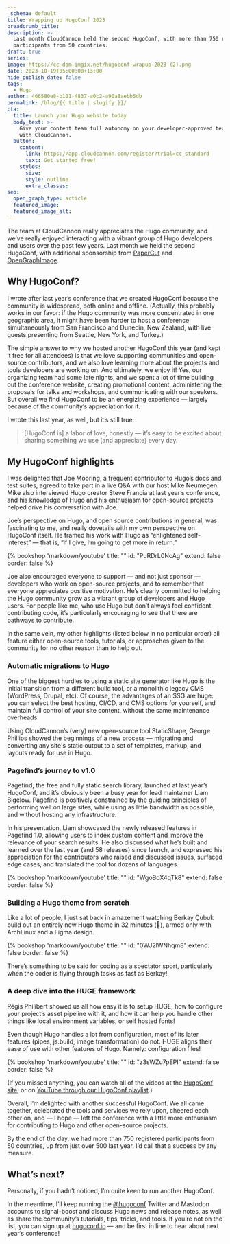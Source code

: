 ```yaml
---
_schema: default
title: Wrapping up HugoConf 2023
breadcrumb_title:
description: >-
  Last month CloudCannon held the second HugoConf, with more than 750 registered
  participants from 50 countries.
draft: true
series:
image: https://cc-dam.imgix.net/hugoconf-wrapup-2023 (2).png
date: 2023-10-19T05:00:00+13:00
hide_publish_date: false
tags:
  - Hugo
author: 466580e8-b101-4837-a0c2-a90a8aebb5db
permalink: /blog/{{ title | slugify }}/
cta:
  title: Launch your Hugo website today
  body_text: >-
    Give your content team full autonomy on your developer-approved tech stack
    with CloudCannon.
  button:
    content:
      link: https://app.cloudcannon.com/register?trial=cc_standard
      text: Get started free!
    styles:
      size:
      style: outline
      extra_classes:
seo:
  open_graph_type: article
  featured_image:
  featured_image_alt:
---
```

The team at CloudCannon really appreciates the Hugo community, and we’ve really enjoyed interacting with a vibrant group of Hugo developers and users over the past few years. Last month we held the second HugoConf, with additional sponsorship from [PaperCut](https://www.papercut.com/) and [OpenGraphImage](https://opengraphimage.com/).

## **Why HugoConf?**

I wrote after last year’s conference that we created HugoConf because the community is widespread, both online and offline. (Actually, this probably works in our favor: if the Hugo community was more concentrated in one geographic area, it might have been harder to host a conference simultaneously from San Francisco and Dunedin, New Zealand, with live guests presenting from Seattle, New York, and Turkey.)

The simple answer to why we hosted another HugoConf this year (and kept it free for all attendees) is that we love supporting communities and open-source contributors, and we also love learning more about the projects and tools developers are working on. And ultimately, we enjoy it! Yes, our organizing team had some late nights, and we spent a lot of time building out the conference website, creating promotional content, administering the proposals for talks and workshops, and communicating with our speakers. But overall we find HugoConf to be an energizing experience — largely because of the community’s appreciation for it.

I wrote this last year, as well, but it’s still true:

> \[HugoConf is\] a labor of love, honestly — it’s easy to be excited about sharing something we use (and appreciate) every day.

## My **HugoConf highlights**

I was delighted that Joe Mooring, a frequent contributor to Hugo’s docs and test suites, agreed to take part in a live Q&A with our host Mike Neumegen. Mike also interviewed Hugo creator Steve Francia at last year’s conference, and his knowledge of Hugo and his enthusiasm for open-source projects helped drive his conversation with Joe.

Joe’s perspective on Hugo, and open source contributions in general, was fascinating to me, and really dovetails with my own perspective on HugoConf itself. He framed his work with Hugo as “enlightened self-interest” — that is, “if I give, I’m going to get more in return.”

{% bookshop 'markdown/youtube' title: "" id: "PuRDrL0NcAg" extend: false border: false %}

Joe also encouraged everyone to support — and not just sponsor — developers who work on&nbsp;open-source projects, and to remember that everyone appreciates positive motivation. He’s clearly committed to helping the Hugo community grow as a vibrant group of developers and Hugo users. For people like me, who use Hugo but don’t always feel confident contributing code, it’s particularly encouraging to see that there are pathways to contribute.

In the same vein, my other highlights (listed below in no particular order) all feature either open-source tools, tutorials, or approaches given to the community for no other reason than to help out.

### Automatic migrations to Hugo

One of the biggest hurdles to using a static site generator like Hugo is the initial transition from a different build tool, or a monolithic legacy CMS (WordPress, Drupal, etc). Of course, the advantages of an SSG are huge: you can select the best hosting, CI/CD, and CMS options for yourself, and maintain full control of your site content, without the same maintenance overheads.

Using CloudCannon’s (very) new open-source tool StaticShape, George Phillips showed the beginnings of a new process — migrating and converting any site's static output to a set of templates, markup, and layouts ready for use in Hugo.



### Pagefind’s journey to v1.0

Pagefind, the free and fully static search library, launched at last year’s HugoConf, and it’s obviously been a busy year for lead maintainer Liam Bigelow. Pagefind is positively constrained by the guiding principles of performing well on large sites, while using as little bandwidth as possible, and without hosting any infrastructure.

In his presentation, Liam showcased the newly released features in Pagefind 1.0, allowing users to index custom content and improve the relevance of your search results. He also discussed what he’s built and learned over the last year (and 58 releases) since launch, and expressed his appreciation for the contributors who raised and discussed issues, surfaced edge cases, and translated the tool for dozens of languages.

{% bookshop 'markdown/youtube' title: "" id: "WgoBoX4qTk8" extend: false border: false %}

### Building a Hugo theme from scratch

Like a lot of people, I just sat back in amazement watching Berkay Çubuk build out an entirely new Hugo theme in 32 minutes (🤯), armed only with ArchLinux and a Figma design.

{% bookshop 'markdown/youtube' title: "" id: "0WJ2lWNhqm8" extend: false border: false %}

There’s something to be said for coding as a spectator sport, particularly when the coder is flying through tasks as fast as Berkay!

### A deep dive into the HUGE framework

Régis Philibert showed us all how easy it is to setup HUGE, how to configure your project’s asset pipeline with it, and how it can help you handle other things like local environment variables, or self hosted fonts!

Even though Hugo handles a lot from configuration, most of its later features (pipes, js.build, image transformation) do not. HUGE aligns their ease of use with other features of Hugo. Namely: configuration files!

{% bookshop 'markdown/youtube' title: "" id: "z3sWZu7pEPI" extend: false border: false %}

(If you missed anything, you can watch all of the videos at the&nbsp;[HugoConf site](https://hugoconf.io/), or on&nbsp;[YouTube through our HugoConf playlist](https://www.youtube.com/playlist?list=PLrxYIq_0LFJcU9FQHt5FDpb90D_Tpzopw).)

Overall, I’m delighted with another successful HugoConf. We all came together, celebrated the tools and services we rely upon, cheered each other on, and — I hope — left the conference with a little more enthusiasm for contributing to Hugo and other open-source projects.

By the end of the day, we had more than 750 registered participants from 50 countries, up from just over 500 last year. I’d call that a success by any measure.

## What’s next?

Personally, if you hadn’t noticed, I’m quite keen to run another HugoConf.

In the meantime, I’ll keep running the&nbsp;[@hugoconf](https://twitter.com/hugoconf)&nbsp;Twitter and Mastodon accounts to signal-boost and discuss Hugo news and release notes, as well as share the community’s tutorials, tips, tricks, and tools. If you’re not on the list, you can sign up at [hugoconf.io](http://hugoconf.io) — and be first in line to hear about next year’s conference!

<!-- notionvc: 03353bfe-f00a-460f-ba4e-4883cbb01727 -->